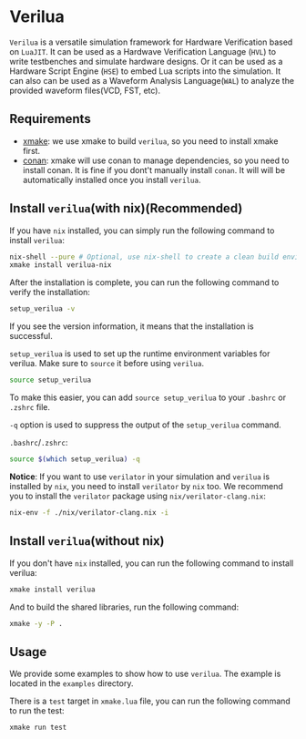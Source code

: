 # Verilua

`Verilua` is a versatile simulation framework for Hardware Verification based on `LuaJIT`. It can be used as a Hardwave Verification Language (`HVL`) to write testbenches and simulate hardware designs. Or it can be used as a Hardware Script Engine (`HSE`) to embed Lua scripts into the simulation. It can also can be used as a Waveform Analysis Language(`WAL`) to analyze the provided waveform files(VCD, FST, etc).

## Requirements
- [xmake](https://xmake.io/#/getting_started): we use xmake to build `verilua`, so you need to install xmake first.
- [conan](https://conan.io/downloads): xmake will use conan to manage dependencies, so you need to install conan.
It is fine if you dont't manually install `conan`. It will will be automatically installed once you install `verilua`.

## Install `verilua`(with nix)(Recommended)
If you have `nix` installed, you can simply run the following command to install `verilua`:

```bash
nix-shell --pure # Optional, use nix-shell to create a clean build environment
xmake install verilua-nix
```

After the installation is complete, you can run the following command to verify the installation:

```bash
setup_verilua -v
```

If you see the version information, it means that the installation is successful.

`setup_verilua` is used to set up the runtime environment variables for verilua. Make sure to `source` it before using `verilua`.

```bash
source setup_verilua
```

To make this easier, you can add `source setup_verilua` to your `.bashrc` or `.zshrc` file.

`-q` option is used to suppress the output of the `setup_verilua` command.

`.bashrc`/`.zshrc`:
```bash
source $(which setup_verilua) -q
```

**Notice**: If you want to use `verilator` in your simulation and `verilua` is installed by `nix`, you need to install `verilator` by `nix` too. We recommend you to install the `verilator` package using `nix/verilator-clang.nix`:
```bash
nix-env -f ./nix/verilator-clang.nix -i
```

## Install `verilua`(without nix)
If you don't have `nix` installed, you can run the following command to install verilua:
```bash
xmake install verilua
```
And to build the shared libraries, run the following command:
```bash
xmake -y -P .
```

## Usage
We provide some examples to show how to use `verilua`. The example is located in the `examples` directory.

There is a `test` target in `xmake.lua` file, you can run the following command to run the test:
```bash
xmake run test
```